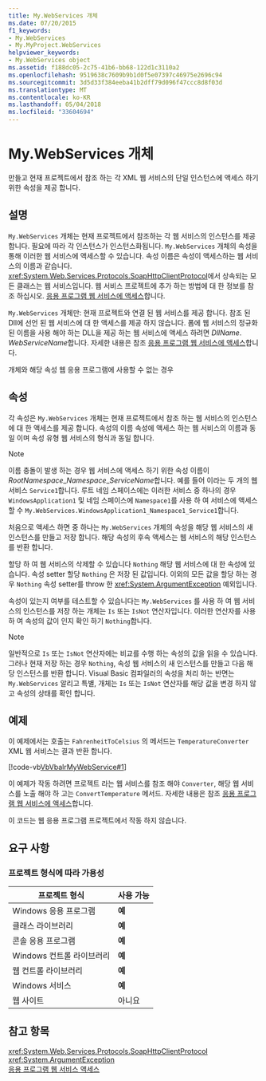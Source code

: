 ```yaml
---
title: My.WebServices 개체
ms.date: 07/20/2015
f1_keywords:
- My.WebServices
- My.MyProject.WebServices
helpviewer_keywords:
- My.WebServices object
ms.assetid: f188dc05-2c75-41b6-bb68-122d1c3110a2
ms.openlocfilehash: 9519638c7609b9b1d0f5e07397c46975e2696c94
ms.sourcegitcommit: 3d5d33f384eeba41b2dff79d096f47ccc8d8f03d
ms.translationtype: MT
ms.contentlocale: ko-KR
ms.lasthandoff: 05/04/2018
ms.locfileid: "33604694"
---
```

# <a name="mywebservices-object"></a>My.WebServices 개체
만들고 현재 프로젝트에서 참조 하는 각 XML 웹 서비스의 단일 인스턴스에 액세스 하기 위한 속성을 제공 합니다.  
  
## <a name="remarks"></a>설명  
 `My.WebServices` 개체는 현재 프로젝트에서 참조하는 각 웹 서비스의 인스턴스를 제공합니다. 필요에 따라 각 인스턴스가 인스턴스화됩니다. `My.WebServices` 개체의 속성을 통해 이러한 웹 서비스에 액세스할 수 있습니다. 속성 이름은 속성이 액세스하는 웹 서비스의 이름과 같습니다. <xref:System.Web.Services.Protocols.SoapHttpClientProtocol>에서 상속되는 모든 클래스는 웹 서비스입니다. 웹 서비스 프로젝트에 추가 하는 방법에 대 한 정보를 참조 하십시오. [응용 프로그램 웹 서비스에 액세스](../../../visual-basic/developing-apps/programming/accessing-application-web-services.md)합니다.  
  
 `My.WebServices` 개체만: 현재 프로젝트와 연결 된 웹 서비스를 제공 합니다. 참조 된 Dll에 선언 된 웹 서비스에 대 한 액세스를 제공 하지 않습니다. 폼에 웹 서비스의 정규화 된 이름을 사용 해야 하는 DLL을 제공 하는 웹 서비스에 액세스 하려면 *DllName*. *WebServiceName*합니다. 자세한 내용은 참조 [응용 프로그램 웹 서비스에 액세스](../../../visual-basic/developing-apps/programming/accessing-application-web-services.md)합니다.  
  
 개체와 해당 속성 웹 응용 프로그램에 사용할 수 없는 경우  
  
## <a name="properties"></a>속성  
 각 속성은 `My.WebServices` 개체는 현재 프로젝트에서 참조 하는 웹 서비스의 인스턴스에 대 한 액세스를 제공 합니다. 속성의 이름 속성에 액세스 하는 웹 서비스의 이름과 동일 이며 속성 유형 웹 서비스의 형식과 동일 합니다.  
  
> [!NOTE]
>  이름 충돌이 발생 하는 경우 웹 서비스에 액세스 하기 위한 속성 이름이 *RootNamespace*_*Namespace*\_*ServiceName*합니다. 예를 들어 이라는 두 개의 웹 서비스 `Service1`합니다. 루트 네임 스페이스에는 이러한 서비스 중 하나의 경우 `WindowsApplication1` 및 네임 스페이스에 `Namespace1`를 사용 하 여 서비스에 액세스할 수 `My.WebServices.WindowsApplication1_Namespace1_Service1`합니다.  
  
 처음으로 액세스 하면 중 하나는 `My.WebServices` 개체의 속성을 해당 웹 서비스의 새 인스턴스를 만들고 저장 합니다. 해당 속성의 후속 액세스는 웹 서비스의 해당 인스턴스를 반환 합니다.  
  
 할당 하 여 웹 서비스의 삭제할 수 있습니다 `Nothing` 해당 웹 서비스에 대 한 속성에 있습니다. 속성 setter 할당 `Nothing` 은 저장 된 값입니다. 이외의 모든 값을 할당 하는 경우 `Nothing` 속성 setter를 throw 한 <xref:System.ArgumentException> 예외입니다.  
  
 속성이 있는지 여부를 테스트할 수 있습니다는 `My.WebServices` 를 사용 하 여 웹 서비스의 인스턴스를 저장 하는 개체는 `Is` 또는 `IsNot` 연산자입니다. 이러한 연산자를 사용 하 여 속성의 값이 인지 확인 하기 `Nothing`합니다.  
  
> [!NOTE]
>  일반적으로 `Is` 또는 `IsNot` 연산자에는 비교를 수행 하는 속성의 값을 읽을 수 있습니다. 그러나 현재 저장 하는 경우 `Nothing`, 속성 웹 서비스의 새 인스턴스를 만들고 다음 해당 인스턴스를 반환 합니다. Visual Basic 컴파일러의 속성을 처리 하는 반면는 `My.WebServices` 알리고 특별, 개체는 `Is` 또는 `IsNot` 연산자를 해당 값을 변경 하지 않고 속성의 상태를 확인 합니다.  
  
## <a name="example"></a>예제  
 이 예제에서는 호출는 `FahrenheitToCelsius` 의 메서드는 `TemperatureConverter` XML 웹 서비스는 결과 반환 합니다.  
  
 [!code-vb[VbVbalrMyWebService#1](../../../visual-basic/language-reference/objects/codesnippet/VisualBasic/my-webservices-object_1.vb)]  
  
 이 예제가 작동 하려면 프로젝트 라는 웹 서비스를 참조 해야 `Converter`, 해당 웹 서비스를 노출 해야 하 고는 `ConvertTemperature` 메서드. 자세한 내용은 참조 [응용 프로그램 웹 서비스에 액세스](../../../visual-basic/developing-apps/programming/accessing-application-web-services.md)합니다.  
  
 이 코드는 웹 응용 프로그램 프로젝트에서 작동 하지 않습니다.  
  
## <a name="requirements"></a>요구 사항  
  
### <a name="availability-by-project-type"></a>프로젝트 형식에 따라 가용성  
  
|프로젝트 형식|사용 가능|  
|---|---|  
|Windows 응용 프로그램|**예**|  
|클래스 라이브러리|**예**|  
|콘솔 응용 프로그램|**예**|  
|Windows 컨트롤 라이브러리|**예**|  
|웹 컨트롤 라이브러리|**예**|  
|Windows 서비스|**예**|  
|웹 사이트|아니요|  
  
## <a name="see-also"></a>참고 항목  
 <xref:System.Web.Services.Protocols.SoapHttpClientProtocol>  
 <xref:System.ArgumentException>  
 [응용 프로그램 웹 서비스 액세스](../../../visual-basic/developing-apps/programming/accessing-application-web-services.md)
